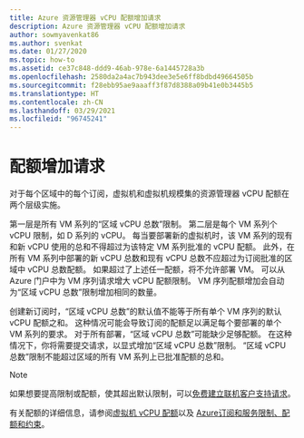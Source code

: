 ```yaml
---
title: Azure 资源管理器 vCPU 配额增加请求
description: Azure 资源管理器 vCPU 配额增加请求
author: sowmyavenkat86
ms.author: svenkat
ms.date: 01/27/2020
ms.topic: how-to
ms.assetid: ce37c848-ddd9-46ab-978e-6a1445728a3b
ms.openlocfilehash: 2580da2a4ac7b943dee3e5e6ff8bdbd49664505b
ms.sourcegitcommit: f28ebb95ae9aaaff3f87d8388a09b41e0b3445b5
ms.translationtype: HT
ms.contentlocale: zh-CN
ms.lasthandoff: 03/29/2021
ms.locfileid: "96745241"
---
```

# <a name="quota-increase-requests"></a>配额增加请求

对于每个区域中的每个订阅，虚拟机和虚拟机规模集的资源管理器 vCPU 配额在两个层级实施。

第一层是所有 VM 系列的“区域 vCPU 总数”限制。 第二层是每个 VM 系列个 vCPU 限制，如 D 系列的 vCPU。 每当要部署新的虚拟机时，该 VM 系列的现有和新 vCPU 使用的总和不得超过为该特定 VM 系列批准的 vCPU 配额。 此外，在所有 VM 系列中部署的新 vCPU 总数和现有 vCPU 总数不应超过为订阅批准的区域中 vCPU 总数配额。 如果超过了上述任一配额，将不允许部署 VM。
可以从 Azure 门户中为 VM 序列请求增大 vCPU 配额限制。 VM 序列配额增加会自动为“区域 vCPU 总数”限制增加相同的数量。

创建新订阅时，“区域 vCPU 总数”的默认值不能等于所有单个 VM 序列的默认 vCPU 配额之和。 这种情况可能会导致订阅的配额足以满足每个要部署的单个 VM 系列的要求。 对于所有部署，“区域 vCPU 总数”可能缺少足够配额。 在这种情况下，你将需要提交请求，以显式增加“区域 vCPU 总数”限制。 “区域 vCPU 总数”限制不能超过区域的所有 VM 系列上已批准配额的总和。

> [!NOTE]
> 如果想要提高限制或配额，使其超出默认限制，可以[免费建立联机客户支持请求](../../azure-resource-manager/templates/error-resource-quota.md#solution)。

有关配额的详细信息，请参阅[虚拟机 vCPU 配额](../../virtual-machines/windows/quotas.md)以及 [Azure订阅和服务限制、配额和约束](../../azure-resource-manager/management/azure-subscription-service-limits.md)。